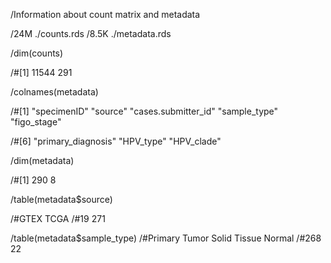 
/Information about count matrix and metadata


/24M     ./counts.rds
/8.5K    ./metadata.rds

/dim(counts)

/#[1] 11544   291

/colnames(metadata)


/#[1] "specimenID"         "source"             "cases.submitter_id" "sample_type"        "figo_stage"        

/#[6] "primary_diagnosis"  "HPV_type"           "HPV_clade"


/dim(metadata)

/#[1] 290   8



/table(metadata$source)


/#GTEX TCGA 
/#19  271

/table(metadata$sample_type)
/#Primary Tumor  Solid Tissue Normal 
/#268                  22
